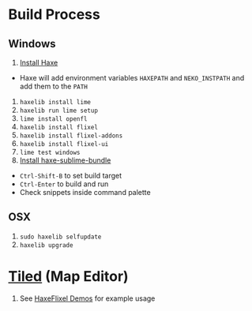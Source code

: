 # Build Process
## Windows
1. [Install Haxe](http://haxe.org/download)
 * Haxe will add environment variables `HAXEPATH` and `NEKO_INSTPATH` and add them to the `PATH`
1. `haxelib install lime`
1. `haxelib run lime setup`
1. `lime install openfl`
1. `haxelib install flixel`
1. `haxelib install flixel-addons`
1. `haxelib install flixel-ui`
1. `lime test windows`
1. [Install haxe-sublime-bundle](https://github.com/clemos/haxe-sublime-bundle)
 * `Ctrl-Shift-B` to set build target
 * `Ctrl-Enter` to build and run
 * Check snippets inside command palette
 
## OSX
1. `sudo haxelib selfupdate`
1. `haxelib upgrade`

# [Tiled](http://www.mapeditor.org/) (Map Editor)
1. See [HaxeFlixel Demos](http://haxeflixel.com/demos/) for example usage
